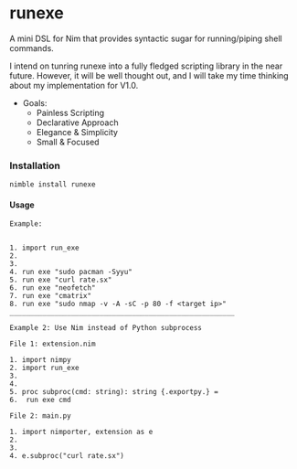 # runexe
A mini DSL for Nim that provides syntactic sugar for running/piping shell commands.


I intend on tunring runexe into a fully fledged scripting library in the near future.
However, it will be well thought out, and I will take my time thinking about my implementation for V1.0.

- Goals:
  - Painless Scripting 
  - Declarative Approach 
  - Elegance & Simplicity
  - Small & Focused   

### Installation

```nimble install runexe```

#### Usage

```
Example:


1. import run_exe
2.
3.
4. run exe "sudo pacman -Syyu"
5. run exe "curl rate.sx"
6. run exe "neofetch"
7. run exe "cmatrix"
8. run exe "sudo nmap -v -A -sC -p 80 -f <target ip>"
_______________________________________________________

Example 2: Use Nim instead of Python subprocess

File 1: extension.nim

1. import nimpy
2. import run_exe
3.
4. 
5. proc subproc(cmd: string): string {.exportpy.} =
6.  run exe cmd

File 2: main.py

1. import nimporter, extension as e
2.
3.
4. e.subproc("curl rate.sx")
```
